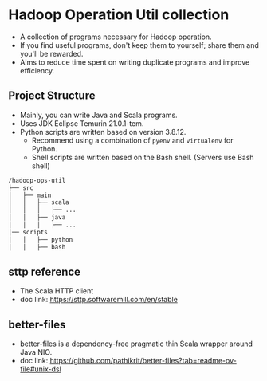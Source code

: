 # Hadoop Operation Util collection
- A collection of programs necessary for Hadoop operation.
- If you find useful programs, don't keep them to yourself; share them and you'll be rewarded.
- Aims to reduce time spent on writing duplicate programs and improve efficiency.

## Project Structure
- Mainly, you can write Java and Scala programs.
- Uses JDK Eclipse Temurin 21.0.1-tem.
- Python scripts are written based on version 3.8.12.
    - Recommend using a combination of `pyenv` and `virtualenv` for Python.
    - Shell scripts are written based on the Bash shell. (Servers use Bash shell)

```bash
/hadoop-ops-util
├── src
│   ├── main
│   │   ├── scala
│   │   │   ├── ...
│   │   ├── java
│   │   │   ├── ...
│── scripts 
│   │   ├── python
│   │   ├── bash   
```


## sttp reference
- The Scala HTTP client
- doc link: https://sttp.softwaremill.com/en/stable

## better-files
- better-files is a dependency-free pragmatic thin Scala wrapper around Java NIO.
- doc link: https://github.com/pathikrit/better-files?tab=readme-ov-file#unix-dsl
